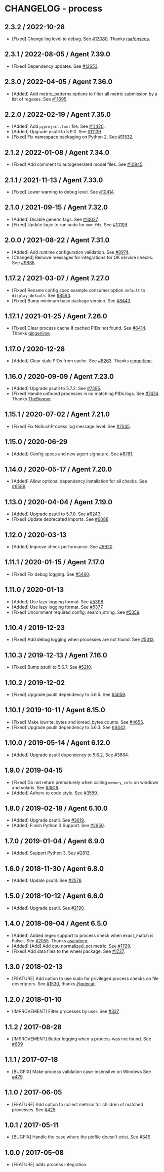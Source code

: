 # CHANGELOG - process

## 2.3.2 / 2022-10-28

* [Fixed] Change log level to debug. See [#13080](https://github.com/DataDog/integrations-core/pull/13080). Thanks [rsafonseca](https://github.com/rsafonseca).

## 2.3.1 / 2022-08-05 / Agent 7.39.0

* [Fixed] Dependency updates. See [#12653](https://github.com/DataDog/integrations-core/pull/12653).

## 2.3.0 / 2022-04-05 / Agent 7.36.0

* [Added] Add metric_patterns options to filter all metric submission by a list of regexes. See [#11695](https://github.com/DataDog/integrations-core/pull/11695).

## 2.2.0 / 2022-02-19 / Agent 7.35.0

* [Added] Add `pyproject.toml` file. See [#11420](https://github.com/DataDog/integrations-core/pull/11420).
* [Added] Upgrade psutil to 5.9.0. See [#11139](https://github.com/DataDog/integrations-core/pull/11139).
* [Fixed] Fix namespace packaging on Python 2. See [#11532](https://github.com/DataDog/integrations-core/pull/11532).

## 2.1.2 / 2022-01-08 / Agent 7.34.0

* [Fixed] Add comment to autogenerated model files. See [#10945](https://github.com/DataDog/integrations-core/pull/10945).

## 2.1.1 / 2021-11-13 / Agent 7.33.0

* [Fixed] Lower warning to debug level. See [#10414](https://github.com/DataDog/integrations-core/pull/10414).

## 2.1.0 / 2021-09-15 / Agent 7.32.0

* [Added] Disable generic tags. See [#10027](https://github.com/DataDog/integrations-core/pull/10027).
* [Fixed] Update logic to run sudo for `num_fds`. See [#10109](https://github.com/DataDog/integrations-core/pull/10109).

## 2.0.0 / 2021-08-22 / Agent 7.31.0

* [Added] Add runtime configuration validation. See [#8974](https://github.com/DataDog/integrations-core/pull/8974).
* [Changed] Remove messages for integrations for OK service checks. See [#9888](https://github.com/DataDog/integrations-core/pull/9888).

## 1.17.2 / 2021-03-07 / Agent 7.27.0

* [Fixed] Rename config spec example consumer option `default` to `display_default`. See [#8593](https://github.com/DataDog/integrations-core/pull/8593).
* [Fixed] Bump minimum base package version. See [#8443](https://github.com/DataDog/integrations-core/pull/8443).

## 1.17.1 / 2021-01-25 / Agent 7.26.0

* [Fixed] Clear process cache if cached PIDs not found. See [#8414](https://github.com/DataDog/integrations-core/pull/8414). Thanks [gingerlime](https://github.com/gingerlime).

## 1.17.0 / 2020-12-28

* [Added] Clear stale PIDs from cache. See [#8263](https://github.com/DataDog/integrations-core/pull/8263). Thanks [gingerlime](https://github.com/gingerlime).

## 1.16.0 / 2020-09-09 / Agent 7.23.0

* [Added] Upgrade psutil to 5.7.2. See [#7395](https://github.com/DataDog/integrations-core/pull/7395).
* [Fixed] Handle unfound processes in no matching PIDs logs. See [#7474](https://github.com/DataDog/integrations-core/pull/7474). Thanks [TheBooper](https://github.com/TheBooper).

## 1.15.1 / 2020-07-02 / Agent 7.21.0

* [Fixed] Fix NoSuchProcess log message level. See [#7045](https://github.com/DataDog/integrations-core/pull/7045).

## 1.15.0 / 2020-06-29

* [Added] Config specs and new agent signature. See [#6781](https://github.com/DataDog/integrations-core/pull/6781).

## 1.14.0 / 2020-05-17 / Agent 7.20.0

* [Added] Allow optional dependency installation for all checks. See [#6589](https://github.com/DataDog/integrations-core/pull/6589).

## 1.13.0 / 2020-04-04 / Agent 7.19.0

* [Added] Upgrade psutil to 5.7.0. See [#6243](https://github.com/DataDog/integrations-core/pull/6243).
* [Fixed] Update deprecated imports. See [#6088](https://github.com/DataDog/integrations-core/pull/6088).

## 1.12.0 / 2020-03-13

* [Added] Improve check performance. See [#5920](https://github.com/DataDog/integrations-core/pull/5920).

## 1.11.1 / 2020-01-15 / Agent 7.17.0

* [Fixed] Fix debug logging. See [#5460](https://github.com/DataDog/integrations-core/pull/5460).

## 1.11.0 / 2020-01-13

* [Added] Use lazy logging format. See [#5398](https://github.com/DataDog/integrations-core/pull/5398).
* [Added] Use lazy logging format. See [#5377](https://github.com/DataDog/integrations-core/pull/5377).
* [Fixed] Uncomment required config: search_string. See [#5359](https://github.com/DataDog/integrations-core/pull/5359).

## 1.10.4 / 2019-12-23

* [Fixed] Add debug logging when processes are not found. See [#5313](https://github.com/DataDog/integrations-core/pull/5313).

## 1.10.3 / 2019-12-13 / Agent 7.16.0

* [Fixed] Bump psutil to 5.6.7. See [#5210](https://github.com/DataDog/integrations-core/pull/5210).

## 1.10.2 / 2019-12-02

* [Fixed] Upgrade psutil dependency to 5.6.5. See [#5059](https://github.com/DataDog/integrations-core/pull/5059).

## 1.10.1 / 2019-10-11 / Agent 6.15.0

* [Fixed] Make iowrite_bytes and ioread_bytes counts. See [#4655](https://github.com/DataDog/integrations-core/pull/4655).
* [Fixed] Upgrade psutil dependency to 5.6.3. See [#4442](https://github.com/DataDog/integrations-core/pull/4442).

## 1.10.0 / 2019-05-14 / Agent 6.12.0

* [Added] Upgrade psutil dependency to 5.6.2. See [#3684](https://github.com/DataDog/integrations-core/pull/3684).

## 1.9.0 / 2019-04-15

* [Fixed] Do not return prematurely when calling `memory_info` on windows and solaris. See [#3618](https://github.com/DataDog/integrations-core/pull/3618).
* [Added] Adhere to code style. See [#3559](https://github.com/DataDog/integrations-core/pull/3559).

## 1.8.0 / 2019-02-18 / Agent 6.10.0

* [Added] Upgrade psutil. See [#3019](https://github.com/DataDog/integrations-core/pull/3019).
* [Added] Finish Python 3 Support. See [#2950](https://github.com/DataDog/integrations-core/pull/2950).

## 1.7.0 / 2019-01-04 / Agent 6.9.0

* [Added] Support Python 3. See [#2812](https://github.com/DataDog/integrations-core/pull/2812).

## 1.6.0 / 2018-11-30 / Agent 6.8.0

* [Added] Update psutil. See [#2576](https://github.com/DataDog/integrations-core/pull/2576).

## 1.5.0 / 2018-10-12 / Agent 6.6.0

* [Added] Upgrade psutil. See [#2190](https://github.com/DataDog/integrations-core/pull/2190).

## 1.4.0 / 2018-09-04 / Agent 6.5.0

* [Added] Added regex support to process check when exact_match is False.. See [#2055](https://github.com/DataDog/integrations-core/pull/2055). Thanks [asandeep](https://github.com/asandeep).
* [Added] [Add] Add cpu.normalized_pct metric. See [#1729](https://github.com/DataDog/integrations-core/pull/1729).
* [Fixed] Add data files to the wheel package. See [#1727](https://github.com/DataDog/integrations-core/pull/1727).

## 1.3.0 / 2018-02-13

* [FEATURE] Add option to use sudo for privileged process checks on file descriptors. See [#1530](https://github.com/DataDog/integrations-core/pull/1530), thanks [@pdecat](https://github.com/pdecat).

## 1.2.0 / 2018-01-10

* [IMPROVEMENT] Filter processes by user. See [#337](https://github.com/DataDog/integrations-core/pull/337)

## 1.1.2 / 2017-08-28

* [IMPROVEMENT] Better logging when a process was not found. See [#609](https://github.com/DataDog/integrations-core/pull/609)

## 1.1.1 / 2017-07-18

* [BUGFIX] Make process validation case-insensitve on Windows See [#479](https://github.com/DataDog/integrations-core/pull/479)

## 1.1.0 / 2017-06-05

* [FEATURE] Add option to collect metrics for children of matched processes. See [#425](https://github.com/DataDog/integrations-core/issues/425)

## 1.0.1 / 2017-05-11

* [BUGFIX] Handle the case where the pidfile doesn't exist. See [#349](https://github.com/DataDog/integrations-core/issues/349)

## 1.0.0 / 2017-05-08

* [FEATURE] adds process integration.
